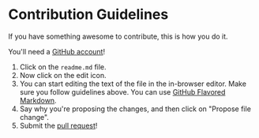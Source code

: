 # Contribution Guidelines

If you have something awesome to contribute, this is how you do it.

You'll need a [GitHub account](https://github.com/join)!

1. Click on the `readme.md` file.
2. Now click on the edit icon.
3. You can start editing the text of the file in the in-browser editor. Make sure you follow guidelines above. You can use [GitHub Flavored Markdown](https://help.github.com/articles/github-flavored-markdown/).
4. Say why you're proposing the changes, and then click on "Propose file change".
5. Submit the [pull request](https://help.github.com/articles/using-pull-requests/)!
